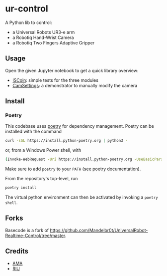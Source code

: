 # ur-control
A Python lib to control:
- a Universal Robots UR3-e arm
- a Robotiq Hand-Wrist Camera
- a Robotiq Two Fingers Adaptive Gripper

## Usage
Open the given Jupyter notebook to get a quick library overview:

- [ISCoin](ISCoin.ipynb): simple tests for the three modules
- [CamSettings](CamSettings.ipynb): a demonstrator to manually modify the camera 

## Install

### Poetry 

This codebase uses [poetry](https://python-poetry.org/docs/#installing-with-the-official-installer) for dependency management. Poetry can be installed with the command
```bash
curl -sSL https://install.python-poetry.org | python3 -
```
or, from a Windows Power shell, with
```bash
(Invoke-WebRequest -Uri https://install.python-poetry.org -UseBasicParsing).Content | py -
```
Make sure to add `poetry` to your `PATH` (see poetry documentation).

From the repository's top-level, run
```bash
poetry install
```

The virtual python environment can then be activated by invoking a `poetry shell`.

## Forks
Basecode is a fork of https://github.com/Mandelbr0t/UniversalRobot-Realtime-Control/tree/master.

## Credits
* [AMA](https://people.hes-so.ch/fr/profile/4756082430-axel-amand)
* [RIU](https://people.hes-so.ch/fr/profile/2314729-murielle-richard)